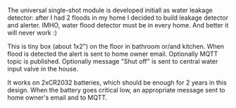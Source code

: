 The universal single-shot module is developed initiall as water leakage detector: after I had 2 floods in my home I decided to build leakage detector and alerter.
IMHO, water flood detector must be in every home. And better it will never work :)

This is tiny box (about 1x2") on the floor in bathroom or/and kitchen.
When flood is detected the alert is sent to home owner email. Optionally MQTT topic is published. Optionally message "Shut off" is sent to central water input valve in the house.

It works on 2xCR2032 batteries, which should be enough for 2 years in this design.
When the battery goes critical low, an appropriate message sent to home owner's email and to MQTT.
